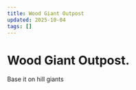 ```yaml
---
title: Wood Giant Outpost
updated: 2025-10-04
tags: []
---
```


# Wood Giant Outpost.

Base it on hill giants

